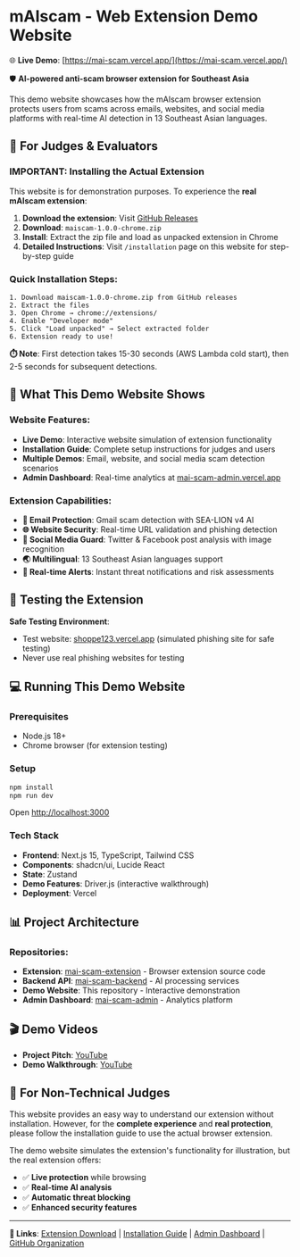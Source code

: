 # mAIscam - Web Extension Demo Website

🌐 **Live Demo**: [https://mai-scam.vercel.app/](https://mai-scam.vercel.app/)

🛡️ **AI-powered anti-scam browser extension for Southeast Asia**

This demo website showcases how the mAIscam browser extension protects users from scams across emails, websites, and social media platforms with real-time AI detection in 13 Southeast Asian languages.

## 🚀 For Judges & Evaluators

### **IMPORTANT: Installing the Actual Extension**
This website is for demonstration purposes. To experience the **real mAIscam extension**:

1. **Download the extension**: Visit [GitHub Releases](https://github.com/mAI-scam/mai-scam-extension/releases/tag/v1.0.1)
2. **Download**: `maiscam-1.0.0-chrome.zip`
3. **Install**: Extract the zip file and load as unpacked extension in Chrome
4. **Detailed Instructions**: Visit `/installation` page on this website for step-by-step guide

### Quick Installation Steps:
```
1. Download maiscam-1.0.0-chrome.zip from GitHub releases
2. Extract the files
3. Open Chrome → chrome://extensions/
4. Enable "Developer mode"
5. Click "Load unpacked" → Select extracted folder
6. Extension ready to use!
```

**⏱️ Note**: First detection takes 15-30 seconds (AWS Lambda cold start), then 2-5 seconds for subsequent detections.

## 🎯 What This Demo Website Shows

### Website Features:
- **Live Demo**: Interactive website simulation of extension functionality
- **Installation Guide**: Complete setup instructions for judges and users
- **Multiple Demos**: Email, website, and social media scam detection scenarios
- **Admin Dashboard**: Real-time analytics at [mai-scam-admin.vercel.app](https://mai-scam-admin.vercel.app/)

### Extension Capabilities:
- **📧 Email Protection**: Gmail scam detection with SEA-LION v4 AI
- **🌐 Website Security**: Real-time URL validation and phishing detection
- **📱 Social Media Guard**: Twitter & Facebook post analysis with image recognition
- **🌏 Multilingual**: 13 Southeast Asian languages support
- **🚨 Real-time Alerts**: Instant threat notifications and risk assessments

## 🔧 Testing the Extension

**Safe Testing Environment**:
- Test website: [shoppe123.vercel.app](https://shoppe123.vercel.app/) (simulated phishing site for safe testing)
- Never use real phishing websites for testing

## 💻 Running This Demo Website

### Prerequisites
- Node.js 18+
- Chrome browser (for extension testing)

### Setup
```bash
npm install
npm run dev
```
Open [http://localhost:3000](http://localhost:3000)

### Tech Stack
- **Frontend**: Next.js 15, TypeScript, Tailwind CSS
- **Components**: shadcn/ui, Lucide React
- **State**: Zustand
- **Demo Features**: Driver.js (interactive walkthrough)
- **Deployment**: Vercel

## 📊 Project Architecture

### Repositories:
- **Extension**: [mai-scam-extension](https://github.com/mAI-scam/mai-scam-extension) - Browser extension source code
- **Backend API**: [mai-scam-backend](https://github.com/mAI-scam/mai-scam-backend) - AI processing services
- **Demo Website**: This repository - Interactive demonstration
- **Admin Dashboard**: [mai-scam-admin](https://github.com/mAI-scam/mai-scam-admin) - Analytics platform

## 🎬 Demo Videos
- **Project Pitch**: [YouTube](https://www.youtube.com/embed/MUg4EGxcHro)
- **Demo Walkthrough**: [YouTube](https://www.youtube.com/embed/rNhK1GPuOu0)

## 📝 For Non-Technical Judges

This website provides an easy way to understand our extension without installation. However, for the **complete experience** and **real protection**, please follow the installation guide to use the actual browser extension.

The demo website simulates the extension's functionality for illustration, but the real extension offers:
- ✅ **Live protection** while browsing
- ✅ **Real-time AI analysis**
- ✅ **Automatic threat blocking**
- ✅ **Enhanced security features**

---

**🔗 Links**: [Extension Download](https://github.com/mAI-scam/mai-scam-extension/releases/tag/v1.0.1) | [Installation Guide](/installation) | [Admin Dashboard](https://mai-scam-admin.vercel.app/) | [GitHub Organization](https://github.com/mAI-scam)
